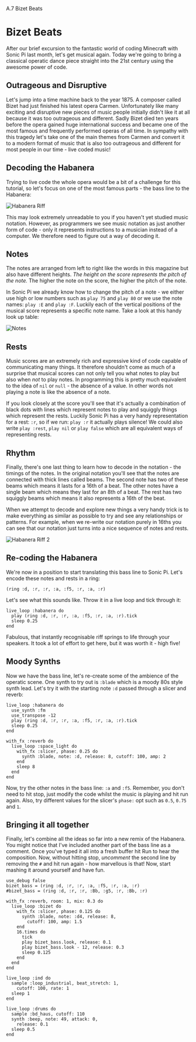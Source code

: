 A.7 Bizet Beats

# Bizet Beats

After our brief excursion to the fantastic world of coding Minecraft
with Sonic Pi last month, let's get musical again. Today we're going to
bring a classical operatic dance piece straight into the 21st century
using the awesome power of code.

## Outrageous and Disruptive

Let's jump into a time machine back to the year 1875. A composer called
Bizet had just finished his latest opera Carmen.  Unfortunately like
many exciting and disruptive new pieces of music people initially
didn't like it at all because it was too outrageous and different. Sadly
Bizet died ten years before the opera gained huge international success
and became one of the most famous and frequently performed operas
of all time. In sympathy with this tragedy let's take one of the main
themes from Carmen and convert it to a modern format of music that is
also too outrageous and different for most people in our time - live
coded music!

## Decoding the Habanera

Trying to live code the whole opera would be a bit of a challenge for
this tutorial, so let's focus on one of the most famous parts - the bass
line to the Habanera:

![Habanera Riff](../../images/tutorial/articles/A.07-bizet/habanera.png)

This may look extremely unreadable to you if you haven't yet studied
music notation.  However, as programmers we see music notation as just
another form of code - only it represents instructions to a musician instead
of a computer. We therefore need to figure out a way of decoding it. 

## Notes

The notes are arranged from left to right like the words in this
magazine but also have different heights. *The height on the score
represents the pitch of the note.* The higher the note on the score, the
higher the pitch of the note.

In Sonic Pi we already know how to change the pitch of a note - we
either use high or low numbers such as `play 75` and `play 80` or we use
the note names: `play :E` and `play :F`. Luckily each of the vertical
positions of the musical score represents a specific note name. Take a
look at this handy look up table:

![Notes](../../images/tutorial/articles/A.07-bizet/notes.png)

## Rests

Music scores are an extremely rich and expressive kind of code capable
of communicating many things. It therefore shouldn't come as much of a
surprise that musical scores can not only tell you what notes to play but
also when *not* to play notes. In programming this is pretty much
equivalent to the idea of `nil` or `null` - the absence of a value. In
other words not playing a note is like the absence of a note.

If you look closely at the score you'll see that it's actually a
combination of black dots with lines which represent notes to play and
squiggly things which represent the rests. Luckily Sonic Pi has a very
handy representation for a rest: `:r`, so if we run: `play :r` it
actually plays silence! We could also write `play :rest`, `play nil` or
`play false` which are all equivalent ways of representing rests.

## Rhythm

Finally, there's one last thing to learn how to decode in the notation -
the timings of the notes. In the original notation you'll see that the
notes are connected with thick lines called beams. The second note has
two of these beams which means it lasts for a 16th of a beat. The other
notes have a single beam which means they last for an 8th of a beat. The
rest has two squiggly beams which means it also represents a 16th of the
beat.

When we attempt to decode and explore new things a very handy trick is
to make everything as similar as possible to try and see any
relationships or patterns. For example, when we re-write our notation
purely in 16ths you can see that our notation just turns into a nice
sequence of notes and rests.

![Habanera Riff 2](../../images/tutorial/articles/A.07-bizet/habanera2.png)

## Re-coding the Habanera

We're now in a position to start translating this bass line to Sonic
Pi. Let's encode these notes and rests in a ring:

```
(ring :d, :r, :r, :a, :f5, :r, :a, :r)
```
    
Let's see what this sounds like. Throw it in a live loop and tick
through it:

```
live_loop :habanera do
  play (ring :d, :r, :r, :a, :f5, :r, :a, :r).tick
  sleep 0.25
end
```
    
Fabulous, that instantly recognisable riff springs to life through your
speakers. It took a lot of effort to get here, but it was worth it -
high five!
    
## Moody Synths

Now we have the bass line, let's re-create some of the ambience of the
operatic scene. One synth to try out is `:blade` which is a moody 80s
style synth lead.  Let's try it with the starting note `:d` passed
through a slicer and reverb:

```
live_loop :habanera do
  use_synth :fm
  use_transpose -12
  play (ring :d, :r, :r, :a, :f5, :r, :a, :r).tick
  sleep 0.25
end

with_fx :reverb do
  live_loop :space_light do
    with_fx :slicer, phase: 0.25 do
      synth :blade, note: :d, release: 8, cutoff: 100, amp: 2
    end
    sleep 8
  end
end
```

Now, try the other notes in the bass line: `:a` and `:f5`. Remember, you
don't need to hit stop, just modify the code whilst the music is playing
and hit run again. Also, try different values for the slicer's `phase:`
opt such as `0.5`, `0.75` and `1`.

## Bringing it all together

Finally, let's combine all the ideas so far into a new remix of the
Habanera. You might notice that I've included another part of the bass
line as a comment. Once you've typed it all into a fresh buffer hit Run
to hear the composition. Now, without hitting stop, *uncomment* the
second line by removing the `#` and hit run again - how marvellous is
that! Now, start mashing it around yourself and have fun.

```
use_debug false
bizet_bass = (ring :d, :r, :r, :a, :f5, :r, :a, :r)
#bizet_bass = (ring :d, :r, :r, :Bb, :g5, :r, :Bb, :r)
 
with_fx :reverb, room: 1, mix: 0.3 do
  live_loop :bizet do
    with_fx :slicer, phase: 0.125 do
      synth :blade, note: :d4, release: 8,
        cutoff: 100, amp: 1.5
    end
    16.times do
      tick
      play bizet_bass.look, release: 0.1
      play bizet_bass.look - 12, release: 0.3
      sleep 0.125
    end
  end
end
 
live_loop :ind do
  sample :loop_industrial, beat_stretch: 1,
    cutoff: 100, rate: 1
  sleep 1
end
 
live_loop :drums do
  sample :bd_haus, cutoff: 110
  synth :beep, note: 49, attack: 0,
    release: 0.1
  sleep 0.5
end
```
